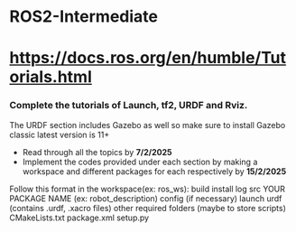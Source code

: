 # ROS2-Intermediate
# https://docs.ros.org/en/humble/Tutorials.html
### Complete the tutorials of Launch, tf2, URDF and Rviz. 
The URDF section includes Gazebo as well so make sure to install Gazebo classic latest version is 11+
- Read through all the topics by **7/2/2025**
- Implement the codes provided under each section by making a workspace and different packages for each respectively by **15/2/2025**

Follow this format in the workspace(ex: ros_ws):
build
install
log
src
    YOUR PACKAGE NAME (ex: robot_description)
        config (if necessary)
        launch
        urdf (contains .urdf, .xacro files)
        other required folders (maybe to store scripts)
        CMakeLists.txt
        package.xml
        setup.py

 
